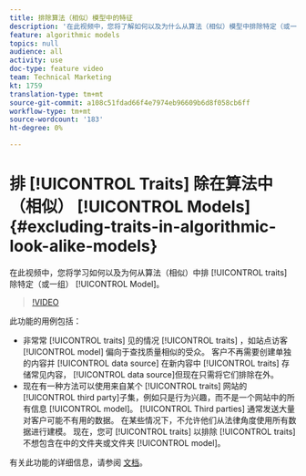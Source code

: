 ```yaml
---
title: 排除算法（相似）模型中的特征
description: '在此视频中，您将了解如何以及为什么从算法（相似）模型中排除特定（或一组）特征。 '
feature: algorithmic models
topics: null
audience: all
activity: use
doc-type: feature video
team: Technical Marketing
kt: 1759
translation-type: tm+mt
source-git-commit: a108c51fdad66f4e7974eb96609b6d8f058cb6ff
workflow-type: tm+mt
source-wordcount: '183'
ht-degree: 0%

---
```



# 排 [!UICONTROL Traits] 除在算法中（相似） [!UICONTROL Models] {#excluding-traits-in-algorithmic-look-alike-models}

在此视频中，您将学习如何以及为何从算法（相似）中排 [!UICONTROL traits] 除特定（或一组） [!UICONTROL Model]。

>[!VIDEO](https://video.tv.adobe.com/v/25569/?quality=12)

此功能的用例包括：

* 非常常 [!UICONTROL traits] 见的情况 [!UICONTROL traits] ，如站点访客 [!UICONTROL model] 偏向于查找质量相似的受众。 客户不再需要创建单独的内容并 [!UICONTROL data source] 在新内容中 [!UICONTROL traits] 存储常见内容， [!UICONTROL data source]但现在只需将它们排除在外。
* 现在有一种方法可以使用来自某个 [!UICONTROL traits] 网站的 [!UICONTROL third party]子集，例如只是行为兴趣，而不是一个网站中的所有信息 [!UICONTROL model]。 [!UICONTROL Third parties] 通常发送大量对客户可能不有用的数据。 在某些情况下，不允许他们从法律角度使用所有数据进行建模。 现在，您可 [!UICONTROL traits] 以排除 [!UICONTROL traits] 不想包含在中的文件夹或文件夹 [!UICONTROL model]。

有关此功能的详细信息，请参阅 [文档](https://marketing.adobe.com/resources/help/en_US/aam/trait-exclusion-algo-models.html)。